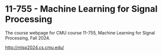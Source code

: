 # 11-755 - Machine Learning for Signal Processing

The course webpage for CMU course 11-755, Machine Learning for Signal Processing, Fall 2024.

http://mlsp2024.cs.cmu.edu/